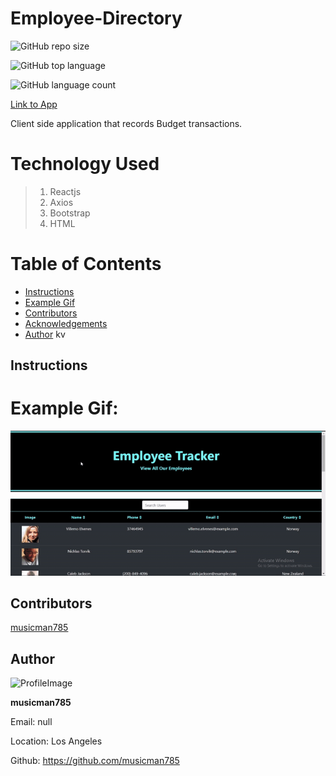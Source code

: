 # Employee-Directory

![GitHub repo size](https://img.shields.io/github/repo-size/musicman785/Employee-Directory?logo=github)

![GitHub top language](https://img.shields.io/github/languages/top/musicman785/Employee-Directory?color=%230f0&logo=github&logoColor=%230f0)

![GitHub language count](https://img.shields.io/github/languages/count/musicman785/Employee-Directory?color=%23b22&logo=github&logoColor=%23b22)

[Link to App]()

Client side application that records Budget transactions.

# Technology Used

> 1. Reactjs
> 2. Axios
> 3. Bootstrap
> 4. HTML

# Table of Contents

- [Instructions](#instructions)
- [Example Gif](#example-gif)
- [Contributors](#contributors)
- [Acknowledgements](#acknowlegments)
- [Author](#author)
kv
## Instructions

> 
# Example Gif:

![](/public/assets/images/EmployeeDirectory.gif)

## Contributors

[musicman785](http://github.com/musicman785)

## Author

![ProfileImage](https://avatars2.githubusercontent.com/u/62310334?v=4)

**musicman785**

Email: null

Location: Los Angeles

Github: https://github.com/musicman785